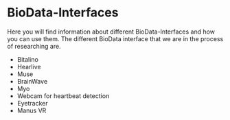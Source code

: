 # BioData-Interfaces

Here you will find information about different BioData-Interfaces and how you can use them.
The different BioData interface that we are in the process of researching are.

* Bitalino
* Hearlive
* Muse
* BrainWave
* Myo
* Webcam for heartbeat detection
* Eyetracker
* Manus VR

